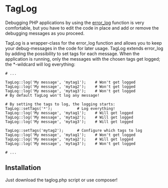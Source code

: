 TagLog
======

Debugging PHP applications by using the [error_log](http://php.net/error_log) function is very comfortable, but you have to edit the code in place and add or remove the debugging messages as you proceed.

TagLog is a wrapper-class for the error_log function and allows you to keep your debug-messages in the code for later usage. TagLog extends error_log by adding the possibility to set tags for each message. When the application is running, only the messages with the chosen tags get logged; the *-wildcard will log everything:

~~~
# ...

TagLog::log('My message', 'mytag1');	# Won't get logged
TagLog::log('My message', 'mytag2');	# Won't get logged
TagLog::log('My message', 'mytag3');	# Won't get logged
# By default TagLog won't log any message!

# By setting the tags to log, the logging starts:
TagLog::setTags('*');			# Log everything!
TagLog::log('My message', 'mytag1');	# Will get logged
TagLog::log('My message', 'mytag2');	# Will get logged
TagLog::log('My message', 'mytag3');	# Will get logged

TagLog::setTags('mytag2');		# Configure which tags to log
TagLog::log('My message', 'mytag1');	# Won't get logged
TagLog::log('My message', 'mytag2');	# Will get logged
TagLog::log('My message', 'mytag3');	# Won't get logged

# ...
~~~


Installation
------------

Just download the taglog.php script or use composer!
